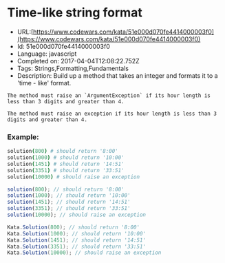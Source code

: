 # Time-like string format

 - URL:[https://www.codewars.com/kata/51e000d070fe4414000003f0](https://www.codewars.com/kata/51e000d070fe4414000003f0)
 - Id: 51e000d070fe4414000003f0
 - Language: javascript
 - Completed on: 2017-04-04T12:08:22.752Z
 - Tags: Strings,Formatting,Fundamentals
 - Description:
Build up a method that takes an integer and formats it to a 'time - like' format.
```if:csharp
The method must raise an `ArgumentException` if its hour length is less than 3 digits and greater than 4.
```
```if-not:csharp
The method must raise an exception if its hour length is less than 3 digits and greater than 4. 
```

### Example:

```coffeescript
solution(800) # should return '8:00'
solution(1000) # should return '10:00'
solution(1451) # should return '14:51'
solution(3351) # should return '33:51'
solution(10000) # should raise an exception
```
```javascript
solution(800); // should return '8:00'
solution(1000); // should return '10:00'
solution(1451); // should return '14:51'
solution(3351); // should return '33:51'
solution(10000); // should raise an exception
```
```csharp
Kata.Solution(800); // should return '8:00'
Kata.Solution(1000); // should return '10:00'
Kata.Solution(1451); // should return '14:51'
Kata.Solution(3351); // should return '33:51'
Kata.Solution(10000); // should raise an exception
```
